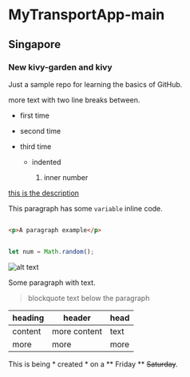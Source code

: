# MyTransportApp-main

## Singapore

### New kivy-garden and kivy

Just a sample repo for learning the basics of GitHub.

more text with two line breaks between.

- first time

- second time

- third time

  - indented

    1. inner number

    

[this is the description](http://www.github.com)

This paragraph has some `variable` inline code.

```html

<p>A paragraph example</p>

```

```javascript

let num = Math.random();

```

![alt text](http://picsum.photos/400/400)

Some paragraph with text.

> blockquote text below the paragraph

| heading | header | head |
| --- | --- | --- |
| content | more content | text |
| more | more | more |





This is being * created * on a ** Friday ** ~~Saturday~~.






